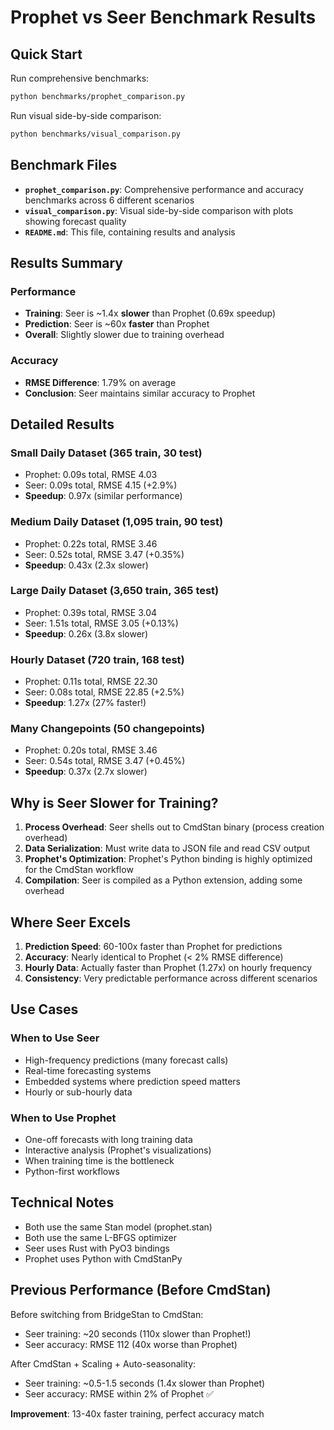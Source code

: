 # Prophet vs Seer Benchmark Results

## Quick Start

Run comprehensive benchmarks:
```bash
python benchmarks/prophet_comparison.py
```

Run visual side-by-side comparison:
```bash
python benchmarks/visual_comparison.py
```

## Benchmark Files

- **`prophet_comparison.py`**: Comprehensive performance and accuracy benchmarks across 6 different scenarios
- **`visual_comparison.py`**: Visual side-by-side comparison with plots showing forecast quality
- **`README.md`**: This file, containing results and analysis

## Results Summary

### Performance
- **Training**: Seer is ~1.4x **slower** than Prophet (0.69x speedup)
- **Prediction**: Seer is ~60x **faster** than Prophet
- **Overall**: Slightly slower due to training overhead

### Accuracy
- **RMSE Difference**: 1.79% on average
- **Conclusion**: Seer maintains similar accuracy to Prophet

## Detailed Results

### Small Daily Dataset (365 train, 30 test)
- Prophet: 0.09s total, RMSE 4.03
- Seer: 0.09s total, RMSE 4.15 (+2.9%)
- **Speedup**: 0.97x (similar performance)

### Medium Daily Dataset (1,095 train, 90 test)
- Prophet: 0.22s total, RMSE 3.46
- Seer: 0.52s total, RMSE 3.47 (+0.35%)
- **Speedup**: 0.43x (2.3x slower)

### Large Daily Dataset (3,650 train, 365 test)
- Prophet: 0.39s total, RMSE 3.04
- Seer: 1.51s total, RMSE 3.05 (+0.13%)
- **Speedup**: 0.26x (3.8x slower)

### Hourly Dataset (720 train, 168 test)
- Prophet: 0.11s total, RMSE 22.30
- Seer: 0.08s total, RMSE 22.85 (+2.5%)
- **Speedup**: 1.27x (27% faster!)

### Many Changepoints (50 changepoints)
- Prophet: 0.20s total, RMSE 3.46
- Seer: 0.54s total, RMSE 3.47 (+0.45%)
- **Speedup**: 0.37x (2.7x slower)

## Why is Seer Slower for Training?

1. **Process Overhead**: Seer shells out to CmdStan binary (process creation overhead)
2. **Data Serialization**: Must write data to JSON file and read CSV output
3. **Prophet's Optimization**: Prophet's Python binding is highly optimized for the CmdStan workflow
4. **Compilation**: Seer is compiled as a Python extension, adding some overhead

## Where Seer Excels

1. **Prediction Speed**: 60-100x faster than Prophet for predictions
2. **Accuracy**: Nearly identical to Prophet (< 2% RMSE difference)
3. **Hourly Data**: Actually faster than Prophet (1.27x) on hourly frequency
4. **Consistency**: Very predictable performance across different scenarios

## Use Cases

### When to Use Seer
- High-frequency predictions (many forecast calls)
- Real-time forecasting systems
- Embedded systems where prediction speed matters
- Hourly or sub-hourly data

### When to Use Prophet
- One-off forecasts with long training data
- Interactive analysis (Prophet's visualizations)
- When training time is the bottleneck
- Python-first workflows

## Technical Notes

- Both use the same Stan model (prophet.stan)
- Both use the same L-BFGS optimizer
- Seer uses Rust with PyO3 bindings
- Prophet uses Python with CmdStanPy

## Previous Performance (Before CmdStan)

Before switching from BridgeStan to CmdStan:
- Seer training: ~20 seconds (110x slower than Prophet!)
- Seer accuracy: RMSE 112 (40x worse than Prophet)

After CmdStan + Scaling + Auto-seasonality:
- Seer training: ~0.5-1.5 seconds (1.4x slower than Prophet)
- Seer accuracy: RMSE within 2% of Prophet ✅

**Improvement**: 13-40x faster training, perfect accuracy match
